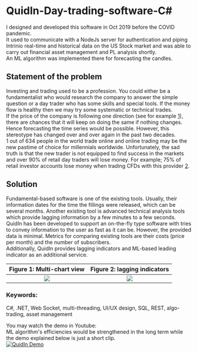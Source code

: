 # QuidIn-Day-trading-software-C#
I designed and developed this software in Oct 2019 before the COVID pandemic.<br>
It used to communicate with a NodeJs server for authentication and piping Intrinio real-time and historical data on the US Stock market and was able to carry out financial asset management and PL analysis shortly.<br> 
An ML algorithm was implemented there for forecasting the candles. <br> 

## Statement of the problem
Investing and trading used to be a profession. You could either be a fundamentalist who would research the company to answer the simple question or a day trader who has some skills and special tools. If the money flow is healthy then we may try some systematic or technical trades.<br>
If the price of the company is following one direction (see for example [1](https://ieeexplore.ieee.org/document/6782784)), there are chances that it will keep on doing the same if nothing changes. Hence forecasting the time series would be possible. However, this stereotype has changed over and over again in the past two decades.<br>
1 out of 634 people in the world trade online and online trading may be the new pastime of choice for millennials worldwide. Unfortunately, the sad truth is that the new trader is not equipped to find success in the markets and over 90% of retail day traders will lose money. For example; 75% of retail investor accounts lose money when trading CFDs with this provider [2](https://www.strategystocks.co.uk/contracts-for-difference.html]).

## Solution
Fundamental-based software is one of the existing tools. Usually, their information dates for the time the fillings were released, which can be several months. Another existing tool is advanced technical analysis tools which provide lagging information by a few minutes to a few seconds. QuidIn has been developed to support an on-the-fly type software with tries to convey information to the user as fast as it can be. However, the provided data is minimal. Metrics for comparing existing tools are their costs (price per month) and the number of subscribers.<br> 
Additionally, QuidIn provides lagging indicators and ML-based leading indicator as an additional service.



Figure 1: Multi-chart view             |  Figure 2: lagging indicators
:-------------------------:|:-------------------------:
![](https://github.com/mshadlou/QuidIn-Day-trading-software/blob/main/Multi0chart%20screen.jpg)  |  ![](https://github.com/mshadlou/QuidIn-Day-trading-software/blob/main/Lagging%20indicators.jpg)


<h3>Keywords:</h3> 
C#, .NET, Web Socket, multi-threading, UI/UX design, SQL, REST, algo-trading, asset management <br>


You may watch the demo in Youtube:<br>
ML algorithm's efficiencies would be strengthened in the long term while the demo explained below is just a short clip.<br>
[![QuidIn Demo](https://github.com/mshadlou/QuidIn-Day-trading-software/blob/main/QuidIn.jpg)](https://youtu.be/uiuBvsJoAQY)
